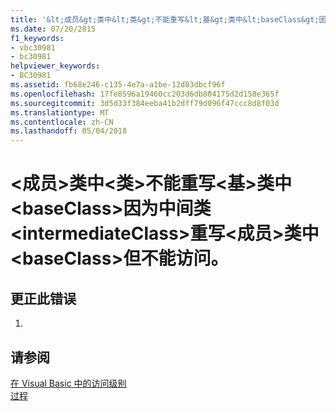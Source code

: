 ```yaml
---
title: '&lt;成员&gt;类中&lt;类&gt;不能重写&lt;基&gt;类中&lt;baseClass&gt;因为中间类&lt;intermediateClass&gt;重写&lt;成员&gt;类中&lt;baseClass&gt;但不能访问。'
ms.date: 07/20/2015
f1_keywords:
- vbc30981
- bc30981
helpviewer_keywords:
- BC30981
ms.assetid: fb68e246-c135-4e7a-a1be-12d83dbcf96f
ms.openlocfilehash: 17fe8596a19460cc203d6db804175d2d158e365f
ms.sourcegitcommit: 3d5d33f384eeba41b2dff79d096f47ccc8d8f03d
ms.translationtype: MT
ms.contentlocale: zh-CN
ms.lasthandoff: 05/04/2018
---
```

# <a name="ltmembergt-in-class-ltclassgt-cannot-override-ltbasemembergt-in-class-ltbaseclassgt-because-an-intermediate-class-ltintermediateclassgt-overrides-ltmembergt-in-class-ltbaseclassgt-but-is-not-accessible"></a>&lt;成员&gt;类中&lt;类&gt;不能重写&lt;基&gt;类中&lt;baseClass&gt;因为中间类&lt;intermediateClass&gt;重写&lt;成员&gt;类中&lt;baseClass&gt;但不能访问。
## <a name="to-correct-this-error"></a>更正此错误  
  
1.  
  
## <a name="see-also"></a>请参阅  
 [在 Visual Basic 中的访问级别](../../visual-basic/programming-guide/language-features/declared-elements/access-levels.md)  
 [过程](../../visual-basic/programming-guide/language-features/procedures/index.md)  
 
